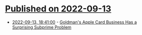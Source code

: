 # [Published on 2022-09-13](index.md)

* [2022-09-13, 18:41:00](https://apple.slashdot.org/story/22/09/13/1736224/goldmans-apple-card-business-has-a-surprising-subprime-problem?utm_source=rss1.0mainlinkanon&utm_medium=feed) - [Goldman's Apple Card Business Has a Surprising Subprime Problem](https://apple.slashdot.org/story/22/09/13/1736224/goldmans-apple-card-business-has-a-surprising-subprime-problem?utm_source=rss1.0mainlinkanon&utm_medium=feed)
